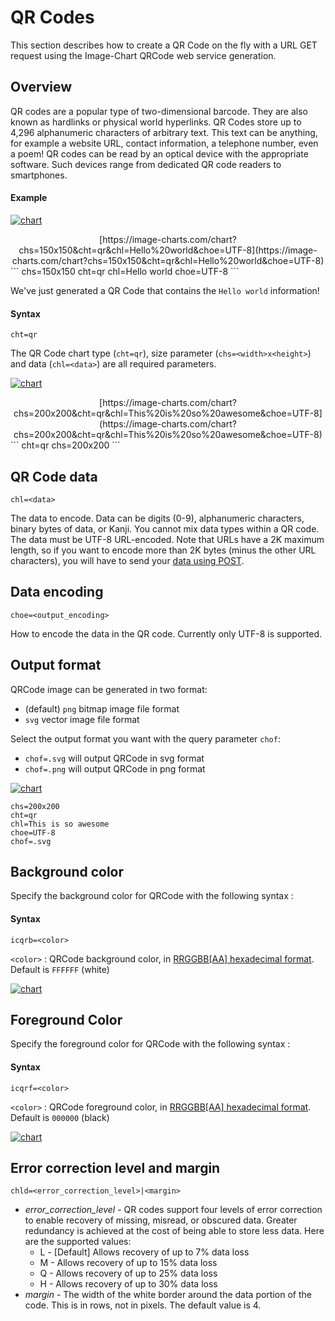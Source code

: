 # QR Codes

This section describes how to create a QR Code on the fly with a URL GET request using the Image-Chart QRCode web service generation.

## Overview

QR codes are a popular type of two-dimensional barcode. They are also known as hardlinks or physical world hyperlinks. QR Codes store up to 4,296 alphanumeric characters of arbitrary text. This text can be anything, for example a website URL, contact information, a telephone number, even a poem! QR codes can be read by an optical device with the appropriate software. Such devices range from dedicated QR code readers to smartphones.

#### Example

[![chart](https://image-charts.com/chart?chs=150x150&cht=qr&chl=Hello%20world&choe=UTF-8)](https://editor.image-charts.com/?tab_viewer=image&tab_editor=form#https:/image-charts.com/chart?chs=150x150&cht=qr&chl=Hello%20world&choe=UTF-8)
<center>
[https://image-charts.com/chart?<br/>
chs=150x150&cht=qr&chl=Hello%20world&choe=UTF-8](https://image-charts.com/chart?chs=150x150&cht=qr&chl=Hello%20world&choe=UTF-8)
</center>
```
chs=150x150
cht=qr
chl=Hello world
choe=UTF-8
```

We've just generated a QR Code that contains the `Hello world` information!

#### Syntax

```
cht=qr
```

The QR Code chart type (`cht=qr`), size parameter (`chs=<width>x<height>`) and data (`chl=<data>`) are all required parameters.

[![chart](https://image-charts.com/chart?chs=200x200&cht=qr&chl=This%20is%20so%20awesome&choe=UTF-8)](https://editor.image-charts.com/?tab_viewer=image&tab_editor=form#https:/image-charts.com/chart?chs=200x200&cht=qr&chl=This%20is%20so%20awesome&choe=UTF-8)
<center>
[https://image-charts.com/chart?
chs=200x200&cht=qr&chl=This%20is%20so%20awesome&choe=UTF-8](https://image-charts.com/chart?chs=200x200&cht=qr&chl=This%20is%20so%20awesome&choe=UTF-8)
</center>
```
cht=qr
chs=200x200
```

## QR Code data

`chl=<data>`

The data to encode. Data can be digits (0-9), alphanumeric characters, binary bytes of data, or Kanji. You cannot mix data types within a QR code. The data must be UTF-8 URL-encoded. Note that URLs have a 2K maximum length, so if you want to encode more than 2K bytes (minus the other URL characters), you will have to send your [data using POST](/reference/post-requests).

## Data encoding

`choe=<output_encoding>`

How to encode the data in the QR code. Currently only UTF-8 is supported.

<!-- * UTF-8 [Default]
* Shift_JIS
* ISO-8859-1 -->

## Output format

QRCode image can be generated in two format:

- (default) `png` bitmap image file format 
- `svg` vector image file format 

Select the output format you want with the query parameter `chof`:

- `chof=.svg` will output QRCode in svg format
- `chof=.png` will output QRCode in png format

[![chart](https://image-charts.com/chart?chs=200x200&cht=qr&chl=This%20is%20so%20awesome&choe=UTF-8&chof=.svg)](https://editor.image-charts.com/?tab_viewer=image&tab_editor=form#https:/image-charts.com/chart?chs=200x200&cht=qr&chl=This%20is%20so%20awesome&choe=UTF-8&chof=.svg)
```
chs=200x200
cht=qr
chl=This is so awesome
choe=UTF-8
chof=.svg
```

## Background color

Specify the background color for QRCode with the following syntax :

#### Syntax

`icqrb=<color>`

`<color>` : QRCode background color, in [RRGGBB[AA] hexadecimal format](/reference/color-format). Default is `FFFFFF` (white)

[![chart](https://image-charts.com/chart?chs=200x200&cht=qr&chl=This%20is%20so%20awesome&choe=UTF-8&icqrb=CAF3C37C)](https://editor.image-charts.com/?tab_viewer=image&tab_editor=form#https:/image-charts.com/chart?chs=200x200&cht=qr&chl=This%20is%20so%20awesome&choe=UTF-8&icqrb=CAF3C37C)

## Foreground Color

Specify the foreground color for QRCode with the following syntax :

#### Syntax

`icqrf=<color>`

`<color>` : QRCode foreground color, in [RRGGBB[AA] hexadecimal format](/reference/color-format). Default is `000000` (black)

[![chart](https://image-charts.com/chart?chs=200x200&cht=qr&chl=This%20is%20so%20awesome&choe=UTF-8&icqrf=0096887C)](https://editor.image-charts.com/?tab_viewer=image&tab_editor=form#https:/image-charts.com/chart?chs=200x200&cht=qr&chl=This%20is%20so%20awesome&choe=UTF-8&icqrf=0096887C)

## Error correction level and margin

`chld=<error_correction_level>|<margin>`

* *error_correction_level* - QR codes support four levels of error correction to enable recovery of missing, misread, or obscured data. Greater redundancy is achieved at the cost of being able to store less data. Here are the supported values:
    * L - [Default] Allows recovery of up to 7% data loss
    * M - Allows recovery of up to 15% data loss
    * Q - Allows recovery of up to 25% data loss
    * H - Allows recovery of up to 30% data loss
* *margin* - The width of the white border around the data portion of the code. This is in rows, not in pixels. The default value is 4.
